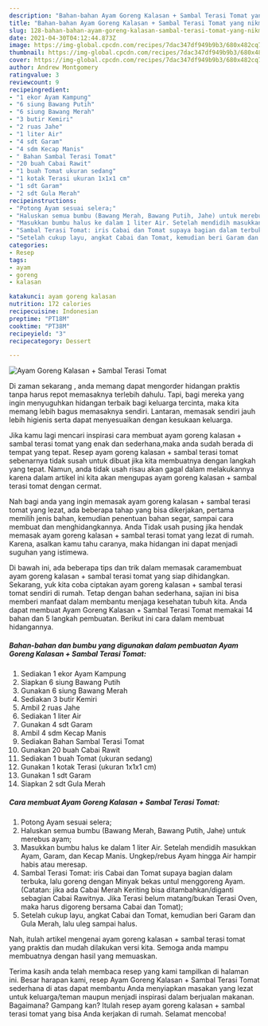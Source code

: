 ```yaml
---
description: "Bahan-bahan Ayam Goreng Kalasan + Sambal Terasi Tomat yang nikmat Untuk Jualan"
title: "Bahan-bahan Ayam Goreng Kalasan + Sambal Terasi Tomat yang nikmat Untuk Jualan"
slug: 128-bahan-bahan-ayam-goreng-kalasan-sambal-terasi-tomat-yang-nikmat-untuk-jualan
date: 2021-04-30T04:12:44.873Z
image: https://img-global.cpcdn.com/recipes/7dac347df949b9b3/680x482cq70/ayam-goreng-kalasan-sambal-terasi-tomat-foto-resep-utama.jpg
thumbnail: https://img-global.cpcdn.com/recipes/7dac347df949b9b3/680x482cq70/ayam-goreng-kalasan-sambal-terasi-tomat-foto-resep-utama.jpg
cover: https://img-global.cpcdn.com/recipes/7dac347df949b9b3/680x482cq70/ayam-goreng-kalasan-sambal-terasi-tomat-foto-resep-utama.jpg
author: Andrew Montgomery
ratingvalue: 3
reviewcount: 9
recipeingredient:
- "1 ekor Ayam Kampung"
- "6 siung Bawang Putih"
- "6 siung Bawang Merah"
- "3 butir Kemiri"
- "2 ruas Jahe"
- "1 liter Air"
- "4 sdt Garam"
- "4 sdm Kecap Manis"
- " Bahan Sambal Terasi Tomat"
- "20 buah Cabai Rawit"
- "1 buah Tomat ukuran sedang"
- "1 kotak Terasi ukuran 1x1x1 cm"
- "1 sdt Garam"
- "2 sdt Gula Merah"
recipeinstructions:
- "Potong Ayam sesuai selera;"
- "Haluskan semua bumbu (Bawang Merah, Bawang Putih, Jahe) untuk merebus ayam;"
- "Masukkan bumbu halus ke dalam 1 liter Air. Setelah mendidih masukkan Ayam, Garam, dan Kecap Manis. Ungkep/rebus Ayam hingga Air hampir habis atau meresap."
- "Sambal Terasi Tomat: iris Cabai dan Tomat supaya bagian dalam terbuka, lalu goreng dengan Minyak bekas untul menggoreng Ayam. (Catatan: jika ada Cabai Merah Keriting bisa ditambahkan/diganti sebagian Cabai Rawitnya. Jika Terasi belum matang/bukan Terasi Oven, maka harus digoreng bersama Cabai dan Tomat);"
- "Setelah cukup layu, angkat Cabai dan Tomat, kemudian beri Garam dan Gula Merah, lalu uleg sampai halus."
categories:
- Resep
tags:
- ayam
- goreng
- kalasan

katakunci: ayam goreng kalasan 
nutrition: 172 calories
recipecuisine: Indonesian
preptime: "PT18M"
cooktime: "PT38M"
recipeyield: "3"
recipecategory: Dessert

---
```



![Ayam Goreng Kalasan + Sambal Terasi Tomat](https://img-global.cpcdn.com/recipes/7dac347df949b9b3/680x482cq70/ayam-goreng-kalasan-sambal-terasi-tomat-foto-resep-utama.jpg)

Di zaman  sekarang , anda memang dapat mengorder hidangan praktis tanpa harus repot memasaknya terlebih dahulu. Tapi, bagi mereka yang ingin menyuguhkan hidangan terbaik bagi keluarga tercinta, maka kita memang lebih bagus memasaknya sendiri. Lantaran, memasak sendiri jauh lebih higienis serta dapat menyesuaikan dengan kesukaan keluarga.

Jika kamu lagi mencari inspirasi cara membuat ayam goreng kalasan + sambal terasi tomat yang enak dan sederhana,maka anda sudah berada di tempat yang tepat. Resep ayam goreng kalasan + sambal terasi tomat  sebenarnya tidak susah untuk dibuat jika kita membuatnya dengan langkah yang tepat. Namun, anda tidak usah risau akan gagal dalam melakukannya 
karena dalam artikel ini kita akan mengupas ayam goreng kalasan + sambal terasi tomat dengan cermat.  



Nah bagi anda yang ingin memasak ayam goreng kalasan + sambal terasi tomat yang lezat, ada beberapa tahap yang bisa dikerjakan, pertama memilih jenis bahan, kemudian penentuan bahan segar, sampai cara membuat dan menghidangkannya. Anda Tidak usah pusing jika hendak memasak ayam goreng kalasan + sambal terasi tomat yang lezat di rumah. Karena, asalkan kamu  tahu caranya, maka hidangan ini dapat menjadi suguhan yang istimewa.

Di bawah ini, ada beberapa tips dan trik dalam memasak caramembuat ayam goreng kalasan + sambal terasi tomat yang siap dihidangkan. Sekarang, yuk kita coba ciptakan ayam goreng kalasan + sambal terasi tomat sendiri di rumah. Tetap dengan bahan sederhana, sajian ini bisa memberi manfaat dalam membantu menjaga kesehatan tubuh kita. Anda dapat membuat Ayam Goreng Kalasan + Sambal Terasi Tomat memakai 14 bahan dan 5 langkah pembuatan. Berikut ini cara dalam membuat hidangannya.

<!--inarticleads1-->

##### Bahan-bahan dan bumbu yang digunakan dalam pembuatan Ayam Goreng Kalasan + Sambal Terasi Tomat:

1. Sediakan 1 ekor Ayam Kampung
1. Siapkan 6 siung Bawang Putih
1. Gunakan 6 siung Bawang Merah
1. Sediakan 3 butir Kemiri
1. Ambil 2 ruas Jahe
1. Sediakan 1 liter Air
1. Gunakan 4 sdt Garam
1. Ambil 4 sdm Kecap Manis
1. Sediakan  Bahan Sambal Terasi Tomat
1. Gunakan 20 buah Cabai Rawit
1. Sediakan 1 buah Tomat (ukuran sedang)
1. Gunakan 1 kotak Terasi (ukuran 1x1x1 cm)
1. Gunakan 1 sdt Garam
1. Siapkan 2 sdt Gula Merah




<!--inarticleads2-->

##### Cara membuat Ayam Goreng Kalasan + Sambal Terasi Tomat:

1. Potong Ayam sesuai selera;
1. Haluskan semua bumbu (Bawang Merah, Bawang Putih, Jahe) untuk merebus ayam;
1. Masukkan bumbu halus ke dalam 1 liter Air. Setelah mendidih masukkan Ayam, Garam, dan Kecap Manis. Ungkep/rebus Ayam hingga Air hampir habis atau meresap.
1. Sambal Terasi Tomat: iris Cabai dan Tomat supaya bagian dalam terbuka, lalu goreng dengan Minyak bekas untul menggoreng Ayam. (Catatan: jika ada Cabai Merah Keriting bisa ditambahkan/diganti sebagian Cabai Rawitnya. Jika Terasi belum matang/bukan Terasi Oven, maka harus digoreng bersama Cabai dan Tomat);
1. Setelah cukup layu, angkat Cabai dan Tomat, kemudian beri Garam dan Gula Merah, lalu uleg sampai halus.




Nah, itulah artikel mengenai  ayam goreng kalasan + sambal terasi tomat  yang praktis dan mudah dilakukan versi kita. Semoga anda mampu membuatnya dengan hasil yang memuaskan. 

Terima kasih anda telah membaca resep yang kami tampilkan di halaman ini. Besar harapan kami, resep  Ayam Goreng Kalasan + Sambal Terasi Tomat sederhana di atas dapat membantu Anda menyiapkan masakan yang lezat untuk keluarga/teman maupun menjadi inspirasi dalam berjualan makanan. Bagaimana? Gampang kan? Itulah resep ayam goreng kalasan + sambal terasi tomat yang bisa Anda kerjakan di rumah. Selamat mencoba!

